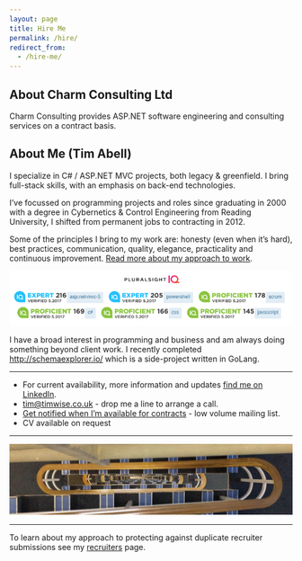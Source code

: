 ```yaml
---
layout: page
title: Hire Me
permalink: /hire/
redirect_from:
  - /hire-me/
---
```



## About Charm Consulting Ltd

Charm Consulting provides ASP.NET software engineering and consulting services
on a contract basis.

## About Me (Tim Abell)

I specialize in C# / ASP.NET MVC projects, both legacy & greenfield. I bring
full-stack skills, with an emphasis on back-end technologies.

I’ve focussed on programming projects and roles since graduating in 2000 with a
degree in Cybernetics & Control Engineering from Reading University, I shifted
from permanent jobs to contracting in 2012.

Some of the principles I bring to my work are: honesty (even when it’s hard),
best practices, communication, quality, elegance, practicality and continuous
improvement.  [Read more about my approach to
work](/2018/03/10/my-approach-to-my-work/).

[![pluralsight scores](/assets/pluralsight_scores.png)](https://app.pluralsight.com/profile/timabell)

I have a broad interest in programming and business and am always doing
something beyond client work. I recently completed <a
href="http://schemaexplorer.io/">http://schemaexplorer.io/</a> which is a
side-project written in GoLang.

---

* For current availability, more information and updates <a href="https://www.linkedin.com/in/timabell/">find me on LinkedIn</a>.
* <tim@timwise.co.uk> - drop me a line to arrange a call.
* [Get notified when I’m available for contracts](http://eepurl.com/c82ZpL) - low volume mailing list.
* CV available on request

---

[![stairwell](/assets/stairwell_IMG_20180108_154310.jpg)](https://www.flickr.com/photos/tim_abell/26154585057/)

---

To learn about my approach to protecting against duplicate recruiter submissions see my <a href="/recruiters/">recruiters</a> page.

 

